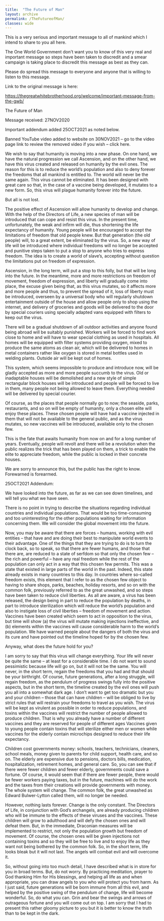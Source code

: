 ```yaml
---
title:  "The Future of Man"
layout: archive
permalink: /TheFutureofMan/
classes: wide
---
```


This is a very serious and important message to all of mankind which I intend to share to you all here.

The One World Government don't want you to know of this very real and important message so steps have been taken to discredit and a smear campaign is taking place to discredit this message as best as they can.

Please do spread this message to everyone and anyone that is willing to listen to this message.

Link to the original message is here:

<https://thegreatwhitebrotherhood.org/welcome/important-message-from-the-gwb/>

The Future of Man

Message received: 27NOV2020

Important addendum added 25OCT2021 as noted below.

Banned YouTube video added to website on 30NOV2021 – go to the video page link to review the removed video if you wish – click here.

We wish to say that humanity is moving into a new phase.
On one hand, we have the natural progression we call Ascension, and on the other hand, we have this virus created and released on humanity by the evil ones.
The reason for this is to reduce the world’s population and also to deny forever the freedoms that all mankind is entitled to.
The world will never be the same again.
This virus cannot be eliminated.
It has been designed with great care so that, in the case of a vaccine being developed, it mutates to a new form.
So, this virus will plague humanity forever into the future.

But all is not lost.

The positive effect of Ascension will allow humanity to develop and change. With the help of the Directors of Life, a new species of man will be introduced that can cope and resist this virus.
In the present time, unfortunately, the weak and infirm will die, thus shortening the life expectancy of humanity.
Young people will be encouraged to accept the limitations of freedom that old people knew. But that generation (the old people) will, to a great extent, be eliminated by the virus.
So, a new way of life will be introduced where individual freedoms will no longer be accepted and punitive steps taken to put a stop to anyone who tries to express freedom.
The idea is to create a world of slave’s, accepting without question the limitations put on freedom of expression.

Ascension, in the long term, will put a stop to this folly, but that will be long into the future.
In the meantime, more and more restrictions on freedom of movement, freedom of expression, and liberty will gradually come into place, the excuse given being that, as this virus mutates, so it affects more and more people and thus, to prevent the spread of it, loss of liberty must be introduced, overseen by a universal body who will regularly shutdown entertainment outside of the house and allow people only to shop using the internet, and delivery of groceries and goods will be delivered to the door by special couriers using specially adapted vans equipped with filters to keep out the virus.

There will be a gradual shutdown of all outdoor activities and anyone found being abroad will be suitably punished.
Workers will be forced to find work close to home and will have to wear special clothing as used in hospitals.
All homes will be equipped with filter systems providing oxygen, mixed to produce the same atoms as clean air, which will be delivered to homes in metal containers rather like oxygen is stored in metal bottles used in welding plants.
Outside air will be kept out of homes.

This system, which seems impossible to produce and introduce now, will be gladly accepted as more and more people succumb to the virus.
Old or inadaptable houses will be demolished and a new style of simple rectangular block houses will be introduced and people will be forced to live in them, many people not being allowed to leave them.
Everything needed will be delivered by special courier.

Of course, as the places that people normally go to now; the seaside, parks, restaurants, and so on will be empty of humanity, only a chosen elite will enjoy these places.
These chosen people will have had a vaccine injected in them that will not be available to the general public, and as the virus mutates, so new vaccines will be introduced, available only to the chosen few.

This is the fate that awaits humanity from now on and for a long number of years.
Eventually, people will revolt and there will be a revolution when the public realizes the trick that has been played on them, a trick to enable the elite to appreciate freedom, while the public is locked in their concrete houses.

We are sorry to announce this, but the public has the right to know.
Forewarned is forearmed.

25OCT2021 Addendum:

We have looked into the future, as far as we can see down timelines, and will tell you what we have seen.

There is no point in trying to describe the situations regarding individual countries and individual populations. That would be too time-consuming and too uninteresting for the other populations waiting for information concerning them.
We will consider the global movement into the future.

Now, you may be aware that there are forces – humans, working with evil entities – that have and are doing their best to manipulate world events to their advantage.
One of the things that they are trying to do is to turn the clock back, so to speak, so that there are fewer humans, and those that there are, are reduced to a state of serfdom so that only the chosen few – the rich and powerful – have any real freedom while the rest of the population can only act in a way that this chosen few permits. This was a state that existed in large parts of the world in the past. Indeed, this state already exists in many countries to this day.
In countries where so-called freedom exists, this element that I refer to as the chosen few object to having to share shops, parks, beaches, holiday resorts, and so on with the common folk, previously referred to as the great unwashed, and so steps have been taken to reduce civil liberties.
As all are aware, a virus has been released, the design being in part to reduce the population by deaths, in part to introduce sterilization which will reduce the world’s population and also to instigate loss of civil liberties – freedom of movement and action.
Vaccines have been created which seem to act in opposition to the virus, but time will show (a) the virus will mutate making injections ineffective, and (b) elements within the vaccines will cause considerable harm to the world’s population.
We have warned people about the dangers of both the virus and its cure and have pointed out the timeline hoped for by the chosen few.

Anyway, what does the future hold for you?

I am sorry to say that this virus will change everything. Your life will never be quite the same – at least for a considerable time.
I do not want to sound pessimistic because life will go on, but it will not be the same.
You will never, in the short term, regain the freedoms that you had and that should be your birthright.
Of course, future generations, after a long struggle, will regain freedom, as the pendulum of progress swings fully into the positive aspects, but in the short term, the timeline created by the evil ones will push you all into a somewhat dark age.
I don’t want to get too dramatic but you and your children – those that can have children – will be obliged to live by strict rules that will restrain your freedoms to travel as you wish.
The virus will be kept as virulent as possible in order to reduce populations, and toxins within the vaccines will restrict the number of people allowed to produce children.
That is why you already have a number of different vaccines and they are reserved for people of different ages
Vaccines given to young people contain toxins that will sterilize either men or women while vaccines for the elderly contain microchips designed to reduce their life expectancy.

Children cost governments money: schools, teachers, technicians, cleaners, school meals, money given to parents for child support, health care, and so on.
The elderly are expensive due to pensions, doctors bills, medication, hospitalization, retirement homes, and general care.
So, you can see that if there were fewer children and fewer elderly, governments could save a fortune.
Of course, it would seem that if there are fewer people, there would be fewer workers paying taxes, but in the future, machines will do the work and the taxes from their creations will provide governments with money.
The whole system will change.
The common folk, the great unwashed as Edward Bulwer-Lytton called them, will no longer be needed.

However, nothing lasts forever. Change is the only constant.
The Directors of Life, in conjunction with God’s archangels, are already producing children who will be immune to the effects of these viruses and the vaccines.
These children will grow to adulthood and will defy the chosen ones and will defeat them.
But, in the immediate, Draconian measures will be implemented to restrict, not only the population growth but freedom of movement.
Of course, the chosen ones will be given injections not containing toxins and so they will be free to live and to enjoy life as they want not being bothered by the common folk.
So, in the short term, life looks bleak but it will not last. The angels will combat evil and will overcome it.

So, without going into too much detail, I have described what is in store for you in broad terms. But, do not worry. By practicing meditation, prayer to God thanking Him for His blessings, and helping all life as and when appropriate, you can draw angels to you who will protect you from harm.
As I just said, future generations will be born immune from all this evil, and helped by the positive swing of the pendulum of change, life will become wonderful.
So, do what you can. Grin and bear the swings and arrows of outrageous fortune and you will come out on top.
I am sorry that I had to present this rather gloomy picture to you but it is better to know the truth than to be kept in the dark.
